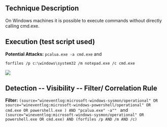 ## Technique Description
On Windows machines it is possible to execute commands without directly calling cmd.exe.

## Execution (test script used)

**Potential Attacks:** 
```pcalua.exe -a cmd.exe```
and

```forfiles /p c:\windows\system32 /m notepad.exe /c cmd.exe```

![](pictures/T1202_Execute.PNG)

## Detection -- Visibility -- Filter/ Correlation Rule

**Filter:** 
```(source="wineventlog:microsoft-windows-sysmon/operational" OR source="wineventlog:microsoft-windows-powershell/operational" OR cmd.exe OR powershell.exe ) AND "pcalua.exe" -a"" ```
and 
```(source="wineventlog:microsoft-windows-sysmon/operational" OR powershell.exe OR cmd.exe) AND (forfiles /p AND /m AND /c)```

